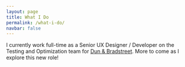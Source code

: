 ```yaml
---
layout: page
title: What I Do
permalink: /what-i-do/
navbar: false
---
```


I currently work full-time as a Senior UX Designer / Developer on the
Testing and Optimization team for [Dun & Bradstreet](https://www.dnb.com/).
More to come as I explore this new role!
